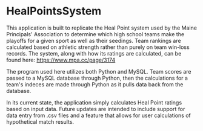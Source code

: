 # HealPointsSystem
This application is built to replicate the Heal Point system used by the Maine Principals' Association to determine which high school teams make the playoffs for a given sport as well as their seedings.
Team rankings are calculated based on athletic strength rather than purely on team win-loss records.
The system, along with how its ratings are calculated, can be found here: https://www.mpa.cc/page/3174

The program used here utilizes both Python and MySQL. Team scores are passed to a MySQL database through Python, then the calculations for a team's indeces are made through Python as it pulls data back from the database.

In its current state, the application simply calculates Heal Point ratings based on input data.
Future updates are intended to include support for data entry from .csv files and a feature that allows for user calculations of hypothetical match results.
